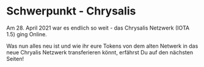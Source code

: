 <!--
---article_info
title: Was ist Chrysalis?
author: [author_1]
reviews: [reviewer_1, reviewer_2]
---
-->


# Schwerpunkt - Chrysalis

Am 28. April 2021 war es endlich so weit - das Chrysalis Netzwerk (IOTA 1.5) ging Online.

Was nun alles neu ist und wie ihr eure Tokens von dem alten Netwerk in das neue Chryalis Netzwerk transferieren könnt, erfährst Du auf den nächsten Seiten!
